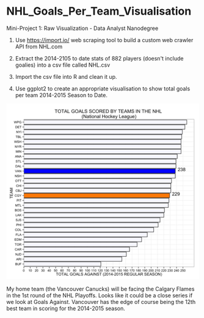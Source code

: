 # NHL_Goals_Per_Team_Visualisation
Mini-Project 1: Raw Visualization - Data Analyst Nanodegree

1. Use https://import.io/ web scraping tool to build a custom web crawler API from NHL.com

2. Extract the 2014-2105 to date stats of 882 players (doesn't include goalies) into a csv file called NHL.csv

3. Import the csv file into R and clean it up.

4. Use ggplot2 to create an appropriate visualisation to show total goals per team 2014-2015 Season to Date.


![](https://github.com/j450h1/NHL_Goals_Per_Team_Visualisation/blob/master/goals_barchart.jpeg)

My home team (the Vancouver Canucks) will be facing the Calgary Flames in the 1st round of the NHL Playoffs. Looks like it could be a close series if we look at Goals Against. Vancouver has the edge of course being the 12th best team in scoring for the 2014-2015 season.


